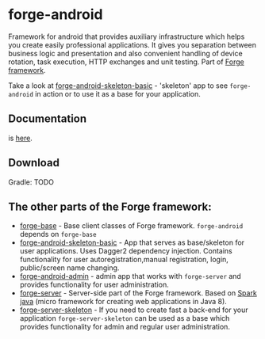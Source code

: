 # forge-android
Framework for android that provides auxiliary infrastructure which helps you create easily professional applications. It gives you separation between business logic and presentation and also convenient handling of device rotation, task execution, HTTP exchanges and unit testing. Part of [Forge framework](https://github.com/ogrebgr/forge).

Take a look at [forge-android-skeleton-basic](https://github.com/ogrebgr/forge-android-skeleton-basic) -  'skeleton' app to see `forge-android` in action or to use it as a base for your application.

## Documentation
is [here](https://github.com/ogrebgr/forge-android/wiki).

## Download

Gradle: TODO



## The other parts of the Forge framework:

* [forge-base](https://github.com/ogrebgr/forge) - Base client classes of Forge framework.
`forge-android` depends on `forge-base`
* [forge-android-skeleton-basic](https://github.com/ogrebgr/forge-android-skeleton-basic) - App that serves as base/skeleton for user applications. Uses Dagger2 dependency injection. Contains functionality for user autoregistration,manual registration, login, public/screen name changing.
* [forge-android-admin](https://github.com/ogrebgr/forge-android-admin) - admin app that works with `forge-server` and provides functionality for user administration.
* [forge-server](https://github.com/ogrebgr/forge-server) - Server-side part of the Forge framework. Based on [Spark java](http://sparkjava.com/) (micro framework for creating web applications in Java 8).
* [forge-server-skeleton](https://github.com/ogrebgr/forge-server-skeleton) - If you need to create fast a back-end for your application `forge-server-skeleton` can be used as a base which provides functionality for admin and regular user administration.
